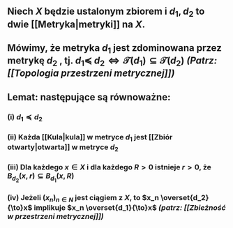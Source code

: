 ## Niech $X$ będzie ustalonym zbiorem i $d_1,d_2$ to dwie [[Metryka|metryki]] na $X$.
## Mówimy, że metryka $d_1$ jest **zdominowana** przez metrykę $d_2$ , tj. $d_1\preceq\ d_2 \iff \mathcal{T}(d_1)\subseteq\mathcal{T}(d_2)$ *(Patrz: [[Topologia przestrzeni metrycznej]])*

## **Lemat:** następujące są równoważne:
### (i) $d_1\preceq d_2$
### (ii) Każda [[Kula|kula]] w metryce $d_1$ jest [[Zbiór otwarty|otwarta]] w metryce $d_2$
### (iii) Dla każdego $x\in X$ i dla każdego $R>0$ istnieje $r>0$, że $B_{d_2}(x,r)\subseteq B_{d_1}(x,R)$
### (iv) Jeżeli $(x_n)_{n\in N}$ jest ciągiem z $X$, to $x_n \overset{d_2}{\to}x$ implikuje $x_n \overset{d_1}{\to}x$ *(patrz: [[Zbieżność w przestrzeni metrycznej]])*